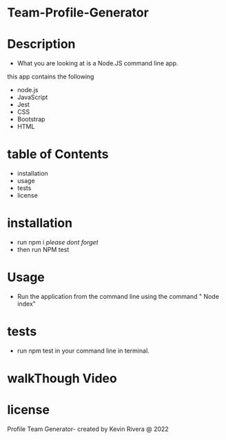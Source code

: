 # Team-Profile-Generator

# Description 
- What you are looking at is a Node.JS command line app. 

this app contains the following 
- node.js
- JavaScript
- Jest
- CSS
- Bootstrap
- HTML

# table of Contents
- installation 
- usage 
- tests
- license 

# installation 
- run npm i *please dont forget* 
- then run NPM test 

# Usage 
- Run the application from the command line using the command " Node index" 

# tests 

- run npm test in your command line in terminal. 

# walkThough Video 

# license 


Profile Team Generator- created by Kevin Rivera @ 2022 